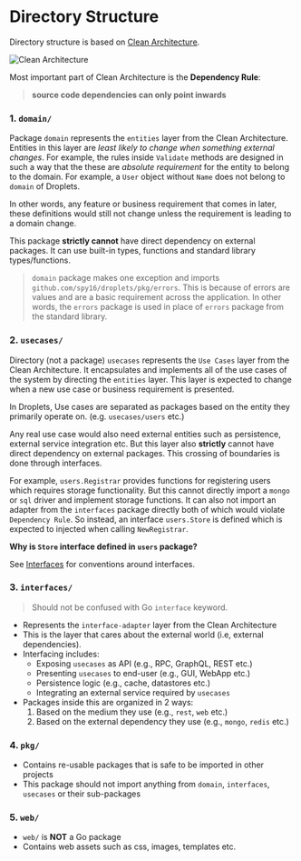 
# Directory Structure

Directory structure is based on [Clean Architecture](http://blog.cleancoder.com/uncle-bob/2012/08/13/the-clean-architecture.html).

![Clean Architecture](http://blog.cleancoder.com/uncle-bob/images/2012-08-13-the-clean-architecture/CleanArchitecture.jpg)

Most important part of Clean Architecture is the **Dependency Rule**:

> **source code dependencies can only point inwards**

### 1. `domain/`

Package `domain` represents the `entities` layer from the Clean Architecture. Entities in this layer are
*least likely to change when something external changes*. For example, the rules inside `Validate` methods
are designed in such a way that the these are *absolute requirement* for the entity to belong to the domain.
For example, a `User` object without `Name` does not belong to `domain` of Droplets.

In other words, any feature or business requirement that comes in later, these definitions would still not
change unless the requirement is leading to a domain change.

This package **strictly cannot** have direct dependency on external packages. It can use built-in types,
functions and standard library types/functions.

> `domain` package makes one exception and imports `github.com/spy16/droplets/pkg/errors`. This is because
> of errors are values and are a basic requirement across the application. In other words, the `errors` package
> is used in place of `errors` package from the standard library.

### 2. `usecases/`

Directory (not a package) `usecases` represents the `Use Cases` layer from the Clean Architecture. It encapsulates
and implements all of the use cases of the system by directing the `entities` layer. This layer is expected to change
when a new use case or business requirement is presented.

In Droplets, Use cases are separated as packages based on the entity they primarily operate on. (e.g. `usecases/users` etc.)

Any real use case would also need external entities such as persistence, external service integration etc.
But this layer also **strictly** cannot have direct dependency on external packages. This crossing of boundaries
is done through interfaces.

For example, `users.Registrar` provides functions for registering users which requires storage functionality. But
this cannot directly import a `mongo` or `sql` driver and implement storage functions. It can also not import an
adapter from the `interfaces` package directly both of which would violate `Dependency Rule`. So instead, an interface
`users.Store` is defined which is expected to injected when calling `NewRegistrar`.

**Why is `Store` interface defined in `users` package?**

See [Interfaces](interfaces.md) for conventions around interfaces.


### 3. `interfaces/`

> Should not be confused with Go `interface` keyword.

- Represents the `interface-adapter` layer from the Clean Architecture
- This is the layer that cares about the external world (i.e, external dependencies).
- Interfacing includes:
    - Exposing `usecases` as API (e.g., RPC, GraphQL, REST etc.)
    - Presenting `usecases` to end-user (e.g., GUI, WebApp etc.)
    - Persistence logic (e.g., cache, datastores etc.)
    - Integrating an external service required by `usecases`
- Packages inside this are organized in 2 ways:
    1. Based on the medium they use (e.g., `rest`, `web` etc.)
    2. Based on the external dependency they use (e.g., `mongo`, `redis` etc.)

### 4. `pkg/`

- Contains re-usable packages that is safe to be imported in other projects
- This package should not import anything from `domain`, `interfaces`, `usecases` or their sub-packages


### 5. `web/`

- `web/` is **NOT** a Go package
- Contains web assets such as css, images, templates etc.